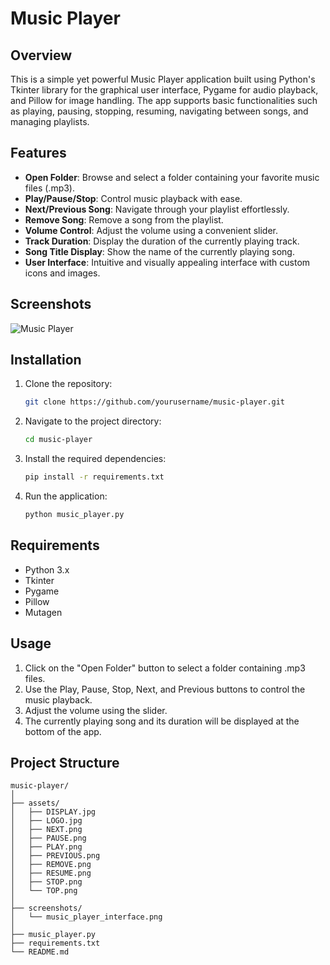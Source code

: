 # Music Player

## Overview
This is a simple yet powerful Music Player application built using Python's Tkinter library for the graphical user interface, Pygame for audio playback, and Pillow for image handling. The app supports basic functionalities such as playing, pausing, stopping, resuming, navigating between songs, and managing playlists. 

## Features
- **Open Folder**: Browse and select a folder containing your favorite music files (.mp3).
- **Play/Pause/Stop**: Control music playback with ease.
- **Next/Previous Song**: Navigate through your playlist effortlessly.
- **Remove Song**: Remove a song from the playlist.
- **Volume Control**: Adjust the volume using a convenient slider.
- **Track Duration**: Display the duration of the currently playing track.
- **Song Title Display**: Show the name of the currently playing song.
- **User Interface**: Intuitive and visually appealing interface with custom icons and images.

## Screenshots
![Music Player](https://github.com/Charles-benny/Python-Music-Player/assets/121818645/1fa662e3-f7c4-44da-8919-8ce88b2e0a95)


## Installation
1. Clone the repository:
    ```sh
    git clone https://github.com/yourusername/music-player.git
    ```
2. Navigate to the project directory:
    ```sh
    cd music-player
    ```
3. Install the required dependencies:
    ```sh
    pip install -r requirements.txt
    ```
4. Run the application:
    ```sh
    python music_player.py
    ```

## Requirements
- Python 3.x
- Tkinter
- Pygame
- Pillow
- Mutagen

## Usage
1. Click on the "Open Folder" button to select a folder containing .mp3 files.
2. Use the Play, Pause, Stop, Next, and Previous buttons to control the music playback.
3. Adjust the volume using the slider.
4. The currently playing song and its duration will be displayed at the bottom of the app.

## Project Structure
```plaintext
music-player/
│
├── assets/
│   ├── DISPLAY.jpg
│   ├── LOGO.jpg
│   ├── NEXT.png
│   ├── PAUSE.png
│   ├── PLAY.png
│   ├── PREVIOUS.png
│   ├── REMOVE.png
│   ├── RESUME.png
│   ├── STOP.png
│   └── TOP.png
│
├── screenshots/
│   └── music_player_interface.png
│
├── music_player.py
├── requirements.txt
└── README.md
